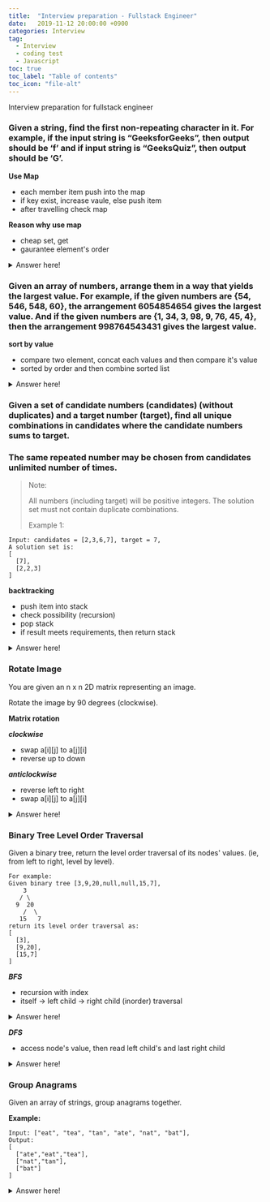 ```yaml
---
title:  "Interview preparation - Fullstack Engineer"
date:   2019-11-12 20:00:00 +0900
categories: Interview
tag:
  - Interview
  - coding test
  - Javascript
toc: true
toc_label: "Table of contents"
toc_icon: "file-alt"
---
```


Interview preparation for fullstack engineer

### Given a string, find the first non-repeating character in it. For example, if the input string is “GeeksforGeeks”, then output should be ‘f’ and if input string is “GeeksQuiz”, then output should be ‘G’.

**Use Map**

- each member item push into the map
- if key exist, increase vaule, else push item
- after travelling check map

**Reason why use map**

- cheap set, get
- gaurantee element's order

<details><summary> Answer here!</summary>

```javascript
// should I have to return first non duplicated char?
// or shoulh I have to return all the non duplicated char list
function getNonDuplicateChar(str: string) {
  let map = new Map();
  
  str.split('').forEach(c => {
    if (map.has(c))
      map.set(c, map.get(c) + 1);
    else
      map.set(c, 1);
  });
  
  // in case of return the first count === 1 char
  // for ( let item of map) {
  //   if (item[1] === 1)
  //     return item[0];
  // }
  
  // in case of return whole chars, which count === 1  
  // let result = [];
  // for ( let item of map) {
  //  if (item[1] === 1)
  //    result.push(item[0]);
  //}
  //return result;
}

console.log(getNonDuplicateChar('geeksforgeeks'));
```
</details>

### Given an array of numbers, arrange them in a way that yields the largest value. For example, if the given numbers are {54, 546, 548, 60}, the arrangement 6054854654 gives the largest value. And if the given numbers are {1, 34, 3, 98, 9, 76, 45, 4}, then the arrangement 998764543431 gives the largest value.

**sort by value**

- compare two element, concat each values and then compare it's value
- sorted by order and then combine sorted list

<details><summary> Answer here!</summary>

```javascript
/*
Given an array of numbers, arrange them in a way that yields the largest value. For example, if the given numbers are {54, 546, 548, 60}, the arrangement 6054854654 gives the largest value. And if the given numbers are {1, 34, 3, 98, 9, 76, 45, 4}, then the arrangement 998764543431 gives the largest value.
*/

function getLargeestNumber(list) {
  list.sort((a,b) => {
    let ab = a.concat(b);
    let ba = b.concat(a);
    return Number(ab) > Number(ba)? 0 : 1;
  });
  return list.join('');          
}

console.log(getLargeestNumber(["1", "34", "3", "98", "9", "76", "45", "4"]));
```
</details>

### Given a set of candidate numbers (candidates) (without duplicates) and a target number (target), find all unique combinations in candidates where the candidate numbers sums to target.
### The same repeated number may be chosen from candidates unlimited number of times.

> Note:
>
> All numbers (including target) will be positive integers.
> The solution set must not contain duplicate combinations.
>
> Example 1:

~~~
Input: candidates = [2,3,6,7], target = 7,
A solution set is:
[
  [7],
  [2,2,3]
]
~~~

**backtracking**

- push item into stack
- check possibility (recursion)
- pop stack
- if result meets requirements, then return stack

<details><summary> Answer here!</summary>

```javascript
/**
 * @param {number[]} candidates
 * @param {number} target
 * @return {number[][]}
 */
function combinationSum(candidates, target) {
    candidates.sort((a,b) => a-b);
    let buffer = [];
    let result = [];
    search(0, target);
    
    return result;
    
    function search(startIndex, target) {
        if (target === 0) {
            result.push(buffer.slice());
            return;
        } 
        if (target < 0)
            return undefined;
        
        if (startIndex === candidates.length)
            return undefined;
        buffer.push(candidates[startIndex]);
        search(startIndex, target-candidates[startIndex]);
        buffer.pop();
        search(startIndex + 1, target);

    }
};
```
</details>

### Rotate Image

You are given an n x n 2D matrix representing an image.

Rotate the image by 90 degrees (clockwise).


**Matrix rotation**

***clockwise***

- swap a[i][j] to a[j][i]
- reverse up to down

***anticlockwise***

- reverse left to right
- swap a[i][j] to a[j][i]

<details><summary> Answer here!</summary>

```javascript
/**
 * @param {number[][]} matrix
 * @return {void} Do not return anything, modify matrix in-place instead.
 */
var rotate = function(matrix) {
    
    // reverse top to bottom
    for (let i = 0, j = matrix.length -1; i < j; i++, j--) {
        for (let k = 0; k < matrix[i].length; k++) {
            let tmp = matrix[i][k];
            matrix[i][k] = matrix[j][k];
            matrix[j][k] = tmp;
        }
    }
    
    // symmetric change
    for (let i = 0; i < matrix.length; i++ ) {
        for (let j = i+1; j < matrix[i].length; j++) {
            let tmp = matrix[i][j];
            matrix[i][j] = matrix[j][i];
            matrix[j][i] = tmp;
        }
    }
    return matrix;
};

var rotateAntiClockwise = function(matrix) {
    matrix.forEach(row => {
        row = row.reverse();
    });    
    // symmetric change
    for (let i = 0; i < matrix.length; i++ ) {
        for (let j = i+1; j < matrix[i].length; j++) {
            let tmp = matrix[i][j];
            matrix[i][j] = matrix[j][i];
            matrix[j][i] = tmp;
        }
    }
    return matrix;
};
```
</details>

### Binary Tree Level Order Traversal

Given a binary tree, return the level order traversal of its nodes' values. (ie, from left to right, level by level).

```
For example:
Given binary tree [3,9,20,null,null,15,7],
    3
   / \
  9  20
    /  \
   15   7
return its level order traversal as:
[
  [3],
  [9,20],
  [15,7]
]
```

***BFS***

- recursion with index
- itself -> left child -> right child (inorder) traversal

<details><summary> Answer here!</summary>

```javascript
/**
 * Definition for a binary tree node.
 * function TreeNode(val) {
 *     this.val = val;
 *     this.left = this.right = null;
 * }
 */
/**
 * @param {TreeNode} root
 * @return {number[][]}
 */
var levelOrder = function(root) {
    let map = new Map();
    let traversal = function(depth, node) {
        if (node === null)
          return;
        if (!map.has(depth)) {
            map.set(depth, [node.val]);
        } else {
            let data = map.get(depth);
            data.push(node.val);
            map.set(depth, data);
        }
        if (node.left !== null)
            traversal(depth +1, node.left);
        if (node.right !== null)
            traversal(depth +1, node.right);
    }
    traversal(0, root);
    let result = [];
    for (let item of map) {
        result.push(item[1]);
    }
    return result;
};
```
</details>

***DFS***

- access node's value, then read left child's and last right child

<details><summary> Answer here!</summary>

```js 
var dfsOrder = function(root) {
    let result = [];
    let traversal = function(node) {
        if (node === null)
            return;
        result.push(node.val);
        if (node.left !== null)
            traversal(node.left);
        if (node.right !== null)
            traversal(node.right);
    }
    traversal(root)
    
    //return result;
};
```

</details>

### Group Anagrams

Given an array of strings, group anagrams together.

**Example:**

```
Input: ["eat", "tea", "tan", "ate", "nat", "bat"],
Output:
[
  ["ate","eat","tea"],
  ["nat","tan"],
  ["bat"]
]
```

<details><summary> Answer here!</summary>

```js
/**
 * @param {string[]} strs
 * @return {string[][]}
 */
var groupAnagrams = function(strs) {
    
    let anagrams = {};
    strs.forEach(str => {
        let key = str.split('').sort().join('');
        if (!anagrams[key]) {
            anagrams[key] = [str];
        } else {
            anagrams[key] = anagrams[key].concat(str);
        }
    })
    let result = [];
    for (let key in anagrams) {
        result.push(anagrams[key]);
    }
    return result;
};
```

</details>